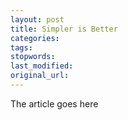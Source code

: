 ```yaml
---
layout: post
title: Simpler is Better
categories:
tags:
stopwords:
last_modified:
original_url: 
---
```


The article goes here

